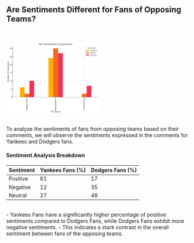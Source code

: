 ## Are Sentiments Different for Fans of Opposing Teams?

<br>



<img src="assets/output (2).webp" style="max-width: 50%; margin-top:15px; height: 50%; margin-bottom: 15px;" alt="Output Chart" />


<br>

To analyze the sentiments of fans from opposing teams based on their comments, we will observe the sentiments expressed in the comments for Yankees and Dodgers fans.

#### Sentiment Analysis Breakdown

| Sentiment | Yankees Fans (%) | Dodgers Fans (%) |
|-----------|------------------|------------------|
| Positive  | 61               | 17               |
| Negative  | 12               | 35               |
| Neutral   | 27               | 48               |
<br>
- Yankees Fans have a significantly higher percentage of positive sentiments compared to Dodgers Fans, while Dodgers Fans exhibit more negative sentiments.
- This indicates a stark contrast in the overall sentiment between fans of the opposing teams.
